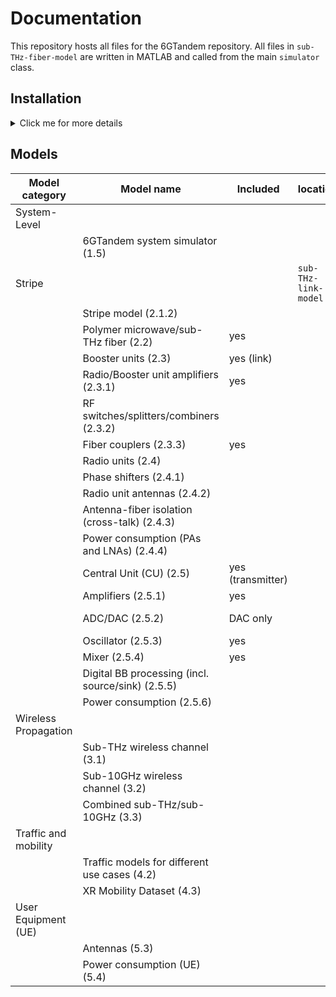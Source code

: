# Documentation

This repository hosts all files for the 6GTandem repository.
All files in `sub-THz-fiber-model` are written in MATLAB and called from the main `simulator` class.


## Installation

<details>
 

 
  <summary>Click me for more details</summary>

 Given that the project consistent of MATLAB and Python, the following should be installed:
- Python
- Matlab
- MATLAB Engine API for Python

### Python installation


### MATLAB installation

Required toolboxes:
- MATLAB
- Signal Processing Toolbox
- Communications Toolbox   
- Phased Array System Toolbox
- Antenna Toolbox


How to check which toolboxes are required (e.g., to run `do.m`):
```matlab
[fList,pList] = matlab.codetools.requiredFilesAndProducts('do.m')
{pList.Name}'
```


### MATLAB Engine API for Python

[Install MATLAB Engine API for Python](https://www.mathworks.com/help/matlab/matlab_external/install-the-matlab-engine-for-python.html)

Simplified steps:
 - `python -m pip install matlabengine`
 - In Python, import the engine:
```python
import matlab.engine
eng = matlab.engine.start_matlab()
```
</details>

## Models

| **Model category**   | **Model name**                                    | **Included**      | **location**         | **Python ported** | **Unittested** |
| -------------------- | ------------------------------------------------- | ----------------- | -------------------- | ----------------- | -------------- |
| System-Level         |                                                   |                   |                      |                   |                |
|                      | 6GTandem system simulator (1.5)                   |                   |                      |                   |                |
| Stripe               |                                                   |                   | `sub-THz-link-model` |                   |                |
|                      | Stripe model (2.1.2)                              |                   |                      |                   |
|                      | Polymer microwave/sub-THz fiber (2.2)             | yes               |                      | yes               | no             |
|                      | Booster units (2.3)                               | yes (link)        |                      | yes               | no             |
|                      | Radio/Booster unit amplifiers (2.3.1)             | yes               |                      | yes               | no             |
|                      | RF switches/splitters/combiners (2.3.2)           |                   |                      |                   |                |
|                      | Fiber couplers (2.3.3)                            | yes               |                      | yes               | yes            |
|                      | Radio units (2.4)                                 |                   |                      |                   |                |
|                      | Phase shifters (2.4.1)                            |                   |                      |                   |                |
|                      | Radio unit antennas (2.4.2)                       |                   |                      |                   |                |
|                      | Antenna-fiber isolation (cross-talk) (2.4.3)      |                   |                      |                   |                |
|                      | Power consumption (PAs and LNAs) (2.4.4)          |                   |                      |                   |                |
|                      | Central Unit (CU) (2.5)                           | yes (transmitter) |                      | yes               | no             |
|                      | Amplifiers (2.5.1)                                | yes               |                      | yes               | no             |
|                      | ADC/DAC (2.5.2)                                   | DAC only          |                      | yes (DAC)         | no             |
|                      | Oscillator (2.5.3)                                | yes               |                      | yes               | no             |
|                      | Mixer (2.5.4)                                     | yes               |                      | yes               | yes            |
|                      | Digital BB processing (incl. source/sink) (2.5.5) |                   |                      |                   |                |
|                      | Power consumption (2.5.6)                         |                   |                      |                   |                |
| Wireless Propagation |                                                   |                   |                      |                   |                |
|                      | Sub-THz wireless channel (3.1)                    |                   |                      |                   |                |
|                      | Sub-10GHz wireless channel (3.2)                  |                   |                      |                   |                |
|                      | Combined sub-THz/sub-10GHz (3.3)                  |                   |                      |                   |                |
| Traffic and mobility |                                                   |                   |                      |                   |                |
|                      | Traffic models for different use cases (4.2)      |                   |                      |                   |                |
|                      | XR Mobility Dataset (4.3)                         |                   |                      |                   |                |
| User Equipment (UE)  |                                                   |                   |                      |                   |                |
|                      | Antennas (5.3)                                    |                   |                      | no                | no             |
|                      | Power consumption (UE) (5.4)                      |                   |                      |                   |                |
